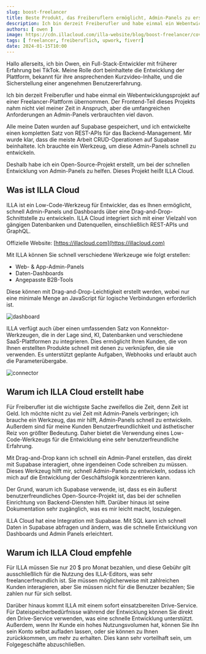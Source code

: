 ```yaml
---
slug: boost-freelancer
title: Beste Produkt, das Freiberuflern ermöglicht, Admin-Panels zu erstellen
description: Ich bin derzeit Freiberufler und habe einmal ein Webentwicklungsprojekt auf einer Freelancer-Plattform übernommen.
authors: [ owen ]
image: https://cdn.illacloud.com/illa-website/blog/boost-freelancer/cover.webp
tags: [ freelancer, freiberuflich, upwork, fiverr]
date: 2024-01-15T10:00
---
```


Hallo allerseits, ich bin Owen, ein Full-Stack-Entwickler mit früherer Erfahrung bei TikTok. Meine Rolle dort beinhaltete die Entwicklung der Plattform, bekannt für ihre ansprechenden Kurzvideo-Inhalte, und die Sicherstellung einer angenehmen Benutzererfahrung.

Ich bin derzeit Freiberufler und habe einmal ein Webentwicklungsprojekt auf einer Freelancer-Plattform übernommen. Der Frontend-Teil dieses Projekts nahm nicht viel meiner Zeit in Anspruch, aber die umfangreichen Anforderungen an Admin-Panels verbrauchten viel davon.

Alle meine Daten wurden auf Supabase gespeichert, und ich entwickelte einen kompletten Satz von REST-APIs für das Backend-Management. Mir wurde klar, dass die meiste Arbeit CRUD-Operationen auf Supabase beinhaltete. Ich brauchte ein Werkzeug, um diese Admin-Panels schnell zu entwickeln.

Deshalb habe ich ein Open-Source-Projekt erstellt, um bei der schnellen Entwicklung von Admin-Panels zu helfen. Dieses Projekt heißt ILLA Cloud.

## Was ist ILLA Cloud

ILLA ist ein Low-Code-Werkzeug für Entwickler, das es Ihnen ermöglicht, schnell Admin-Panels und Dashboards über eine Drag-and-Drop-Schnittstelle zu entwickeln. ILLA Cloud integriert sich mit einer Vielzahl von gängigen Datenbanken und Datenquellen, einschließlich REST-APIs und GraphQL.

Offizielle Website: [https://illacloud.com](https://illacloud.com)

Mit ILLA können Sie schnell verschiedene Werkzeuge wie folgt erstellen:

- Web- & App-Admin-Panels
- Daten-Dashboards
- Angepasste B2B-Tools

Diese können mit Drag-and-Drop-Leichtigkeit erstellt werden, wobei nur eine minimale Menge an JavaScript für logische Verbindungen erforderlich ist.

![dashboard](https://cdn.illacloud.com/illa-website/blog/boost-freelancer/dashboard.png)

ILLA verfügt auch über einen umfassenden Satz von Konnektor-Werkzeugen, die in der Lage sind, KI, Datenbanken und verschiedene SaaS-Plattformen zu integrieren. Dies ermöglicht Ihren Kunden, die von Ihnen erstellten Produkte schnell mit denen zu verknüpfen, die sie verwenden. Es unterstützt geplante Aufgaben, Webhooks und erlaubt auch die Parameterübergabe.

![connector](https://cdn.illacloud.com/illa-website/blog/boost-freelancer/connector.png)

## Warum ich ILLA Cloud erstellt habe

Für Freiberufler ist die wichtigste Sache zweifellos die Zeit, denn Zeit ist Geld. Ich möchte nicht zu viel Zeit mit Admin-Panels verbringen; ich brauche ein Werkzeug, das mir hilft, Admin-Panels schnell zu entwickeln. Außerdem sind für meine Kunden Benutzerfreundlichkeit und ästhetischer Reiz von größter Bedeutung. Daher bietet die Verwendung eines Low-Code-Werkzeugs für die Entwicklung eine sehr benutzerfreundliche Erfahrung.

Mit Drag-and-Drop kann ich schnell ein Admin-Panel erstellen, das direkt mit Supabase interagiert, ohne irgendeinen Code schreiben zu müssen. Dieses Werkzeug hilft mir, schnell Admin-Panels zu entwickeln, sodass ich mich auf die Entwicklung der Geschäftslogik konzentrieren kann.

Der Grund, warum ich Supabase verwende, ist, dass es ein äußerst benutzerfreundliches Open-Source-Projekt ist, das bei der schnellen Einrichtung von Backend-Diensten hilft. Darüber hinaus ist seine Dokumentation sehr zugänglich, was es mir leicht macht, loszulegen.

ILLA Cloud hat eine Integration mit Supabase. Mit SQL kann ich schnell Daten in Supabase abfragen und ändern, was die schnelle Entwicklung von Dashboards und Admin Panels erleichtert.

## Warum ich ILLA Cloud empfehle

Für ILLA müssen Sie nur 20 $ pro Monat bezahlen, und diese Gebühr gilt ausschließlich für die Nutzung des ILLA-Editors, was sehr freelancerfreundlich ist. Sie müssen möglicherweise mit zahlreichen Kunden interagieren, aber Sie müssen nicht für die Benutzer bezahlen; Sie zahlen nur für sich selbst.

Darüber hinaus kommt ILLA mit einem sofort einsatzbereiten Drive-Service. Für Dateispeicherbedürfnisse während der Entwicklung können Sie direkt den Drive-Service verwenden, was eine schnelle Entwicklung unterstützt. Außerdem, wenn Ihr Kunde ein hohes Nutzungsvolumen hat, können Sie ihn sein Konto selbst aufladen lassen, oder sie können zu Ihnen zurückkommen, um mehr zu erhalten. Dies kann sehr vorteilhaft sein, um Folgegeschäfte abzuschließen.